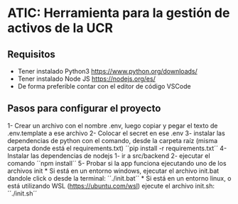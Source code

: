 # ATIC: Herramienta para la gestión de activos de la UCR

## Requisitos
* Tener instalado Python3 https://www.python.org/downloads/
* Tener instalado Node JS https://nodejs.org/es/
* De forma preferible contar con el editor de código VSCode

## Pasos para configurar el proyecto
1- Crear un archivo con el nombre .env, luego copiar y pegar el texto de .env.template a ese archivo
2- Colocar el secret en ese .env
3- instalar las dependencias de python con el comando, desde la carpeta raíz (misma carpeta donde está el requirements.txt)
´´pip install -r requirements.txt´´
4- Instalar las dependencias de nodejs
  1- ir a src/backend
  2- ejecutar el comando
  ´´npm install´´
5- Probar si la app funciona ejecutando uno de los archivos init
    * Si está en un entorno windows, ejecutar el archivo init.bat dandole click o desde la terminal:
     ´´./init.bat´´
     * Si está en un entorno linux, o está utilizando WSL (https://ubuntu.com/wsl) ejecute el archivo init.sh:
     ´´./init.sh´´
